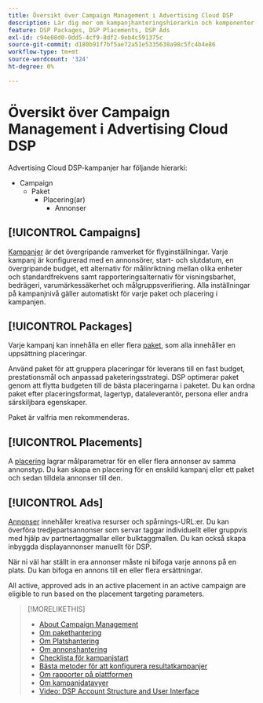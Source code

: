 ```yaml
---
title: Översikt över Campaign Management i Advertising Cloud DSP
description: Lär dig mer om kampanjhanteringshierarkin och komponenter.
feature: DSP Packages, DSP Placements, DSP Ads
exl-id: c94e08d0-0dd5-4cf9-8df2-9eb4c591375c
source-git-commit: d180b91f7bf5ae72a51e5335638a98c5fc4b4e86
workflow-type: tm+mt
source-wordcount: '324'
ht-degree: 0%

---
```


# Översikt över Campaign Management i Advertising Cloud DSP

Advertising Cloud DSP-kampanjer har följande hierarki:

* Campaign
   * Paket
      * Placering(ar)
         * Annonser

<!-- Do clients think in terms of insertion orders? If yes, then work in the following info.:
In Advertising Cloud DSP, an insertion order is represented as a campaign, and line items are represented as packages. Each package will include placements, which can use different strategies and tactics to deliver the line item requirements.
-->

## [!UICONTROL Campaigns]

[Kampanjer](/help/dsp/campaign-management/campaigns/campaign-about.md) är det övergripande ramverket för flyginställningar. Varje kampanj är konfigurerad med en annonsörer, start- och slutdatum, en övergripande budget, ett alternativ för målinriktning mellan olika enheter och standardfrekvens samt rapporteringsalternativ för visningsbarhet, bedrägeri, varumärkessäkerhet och målgruppsverifiering. Alla inställningar på kampanjnivå gäller automatiskt för varje paket och placering i kampanjen.

## [!UICONTROL Packages]

Varje kampanj kan innehålla en eller flera [paket](/help/dsp/campaign-management/packages/package-about.md), som alla innehåller en uppsättning placeringar.

Använd paket för att gruppera placeringar för leverans till en fast budget, prestationsmål och anpassad paketeringsstrategi. DSP optimerar paket genom att flytta budgeten till de bästa placeringarna i paketet. Du kan ordna paket efter placeringsformat, lagertyp, dataleverantör, persona eller andra särskiljbara egenskaper.

Paket är valfria men rekommenderas.

## [!UICONTROL Placements]

A [placering](/help/dsp/campaign-management/placements/placement-about.md) lagrar målparametrar för en eller flera annonser av samma annonstyp. Du kan skapa en placering för en enskild kampanj eller ett paket och sedan tilldela annonser till den.

## [!UICONTROL Ads]

[Annonser](/help/dsp/campaign-management/ads/ad-about.md) innehåller kreativa resurser och spårnings-URL:er. Du kan överföra tredjepartsannonser som servar taggar individuellt eller gruppvis med hjälp av partnertaggmallar eller bulktaggmallen. Du kan också skapa inbyggda displayannonser manuellt för DSP.

När ni väl har ställt in era annonser måste ni bifoga varje annons på en plats. Du kan bifoga en annons till en eller flera ersättningar.

All active, approved ads in an active placement in an active campaign are eligible to run based on the placement targeting parameters.

>[!MORELIKETHIS]
>
>* [About Campaign Management](/help/dsp/campaign-management/campaigns/campaign-about.md)
>* [Om pakethantering](/help/dsp/campaign-management/packages/package-about.md)
>* [Om Platshantering](/help/dsp/campaign-management/placements/placement-about.md)
>* [Om annonshantering](/help/dsp/campaign-management/ads/ad-about.md)
>* [Checklista för kampanjstart](/help/dsp/campaign-management/campaign-launch-checklist.md)
>* [Bästa metoder för att konfigurera resultatkampanjer](/help/dsp/optimization/campaign-best-practices-performance.md)
>* [Om rapporter på plattformen](/help/dsp/campaign-management/reports/campaign-reports-about.md)
>* [Om kampanjdatavyer](/help/dsp/campaign-management/reports/campaign-data-views-about.md)
>* [Video: DSP Account Structure and User Interface](https://experienceleague.adobe.com/docs/advertising-cloud-learn/tutorials/dsp/ui.html)

